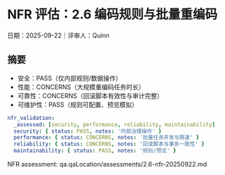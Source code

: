 # NFR 评估：2.6 编码规则与批量重编码

日期：2025-09-22｜评审人：Quinn

## 摘要

- 安全：PASS（仅内部规则/数据操作）
- 性能：CONCERNS（大规模重编码任务时长）
- 可靠性：CONCERNS（回滚脚本有效性与审计完整）
- 可维护性：PASS（规则可配置、预览模拟）

```yaml
nfr_validation:
  _assessed: [security, performance, reliability, maintainability]
  security: { status: PASS, notes: '内部治理操作' }
  performance: { status: CONCERNS, notes: '批量任务并发与限速' }
  reliability: { status: CONCERNS, notes: '回滚脚本与事务一致性' }
  maintainability: { status: PASS, notes: '规则/预览' }
```

NFR assessment: qa.qaLocation/assessments/2.6-nfr-20250922.md


